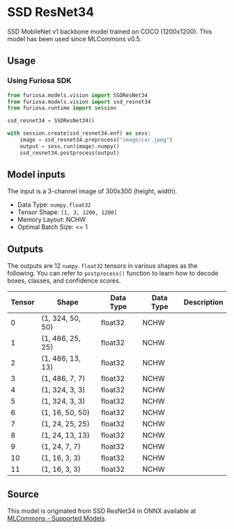 # SSD ResNet34

SSD MobileNet v1 backbone model trained on COCO (1200x1200).
This model has been used since MLCommons v0.5.

## Usage

### Using Furiosa SDK

```python
from furiosa.models.vision import SSDResNet34
from furiosa.models.vision import ssd_resnet34
from furiosa.runtime import session

ssd_resnet34 = SSDResNet34()

with session.create(ssd_resnet34.enf) as sess:
    image = ssd_resnet34.preprocess("image/car.jpeg")
    output = sess.run(image).numpy()
    ssd_resnet34.postprocess(output)
```

## Model inputs
The input is a 3-channel image of 300x300 (height, width).

* Data Type: `numpy.float32`
* Tensor Shape: `[1, 3, 1200, 1200]`
* Memory Layout: NCHW
* Optimal Batch Size: <= 1

## Outputs
The outputs are 12 `numpy.float32` tensors in various shapes as the following. 
You can refer to `postprocess()` function to learn how to decode boxes, classes, and confidence scores.

| Tensor | Shape            | Data Type | Data Type | Description |
|--------|------------------|-----------|-----------|-------------|
| 0      | (1, 324, 50, 50) | float32   | NCHW      |             |
| 1      | (1, 486, 25, 25) | float32   | NCHW      |             |
| 2      | (1, 486, 13, 13) | float32   | NCHW      |             |
| 3      | (1, 486, 7, 7)   | float32   | NCHW      |             |
| 4      | (1, 324, 3, 3)   | float32   | NCHW      |             |
| 5      | (1, 324, 3, 3)   | float32   | NCHW      |             |
| 6      | (1, 16, 50, 50)  | float32   | NCHW      |             |
| 7      | (1, 24, 25, 25)  | float32   | NCHW      |             |
| 8      | (1, 24, 13, 13)  | float32   | NCHW      |             |
| 9      | (1, 24, 7, 7)    | float32   | NCHW      |             |
| 10     | (1, 16, 3, 3)    | float32   | NCHW      |             |
| 11     | (1, 16, 3, 3)    | float32   | NCHW      |             |

## Source
This model is originated from SSD ResNet34 in ONNX available at
[MLCommons - Supported Models](https://github.com/mlcommons/inference/tree/master/vision/classification_and_detection#supported-models).